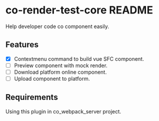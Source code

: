 # co-render-test-core README

Help developer code co component easily.

## Features

- [x] Contextmenu command to build vue SFC component. 
- [ ] Preview component with mock render.
- [ ] Download platform online component.
- [ ] Upload component to platform.

## Requirements

Using this plugin in co_webpack_server project.
